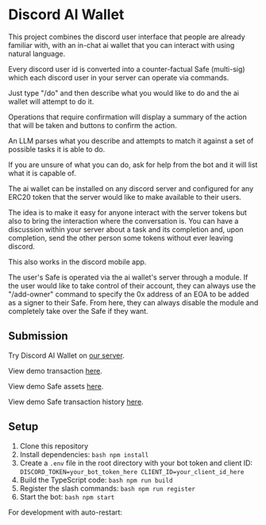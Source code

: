 # Discord AI Wallet

This project combines the discord user interface that people are already familiar with, with an in-chat ai wallet that you can interact with using natural language. 

Every discord user id is converted into a counter-factual Safe (multi-sig) which each discord user in your server can operate via commands. 

Just type "/do" and then describe what you would like to do and the ai wallet will attempt to do it.

Operations that require confirmation will display a summary of the action that will be taken and buttons to confirm the action.

An LLM parses what you describe and attempts to match it against a set of possible tasks it is able to do. 

If you are unsure of what you can do, ask for help from the bot and it will list what it is capable of.

The ai wallet can be installed on any discord server and configured for any ERC20 token that the server would like to make available to their users.

The idea is to make it easy for anyone interact with the server tokens but also to bring the interaction where the conversation is. You can have a discussion within your server about a task and its completion and, upon completion, send the other person some tokens without ever leaving discord. 

This also works in the discord mobile app.

The user's Safe is operated via the ai wallet's server through a module. If the user would like to take control of their account, they can always use the "/add-owner" command to specify the 0x address of an EOA to be added as a signer to their Safe. From here, they can always disable the module and completely take over the Safe if they want.

## Submission

Try Discord AI Wallet on [our server](https://discord.citizenwallet.xyz).

View demo transaction [here](https://celoscan.io/tx/0x2aef2ff484696bf23d5499805e2f04336aab112fac85f1a5f9d0709bdaf80a0a).

View demo Safe assets [here](https://app.safe.global/balances?safe=celo:0x1C0032270925D0f858A231b240F294950cB2e14C).

View demo Safe transaction history [here](https://app.safe.global/transactions/history?safe=celo:0x1C0032270925D0f858A231b240F294950cB2e14C).

## Setup

1. Clone this repository
2. Install dependencies:   ```bash
   npm install   ```
3. Create a `.env` file in the root directory with your bot token and client ID:   ```
   DISCORD_TOKEN=your_bot_token_here
   CLIENT_ID=your_client_id_here   ```
4. Build the TypeScript code:   ```bash
   npm run build   ```
5. Register the slash commands:   ```bash
   npm run register   ```
6. Start the bot:   ```bash
   npm start   ```

For development with auto-restart: